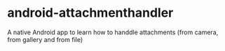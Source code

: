 # android-attachmenthandler
A native Android app to learn how to handdle attachments (from camera, from gallery and from file)
